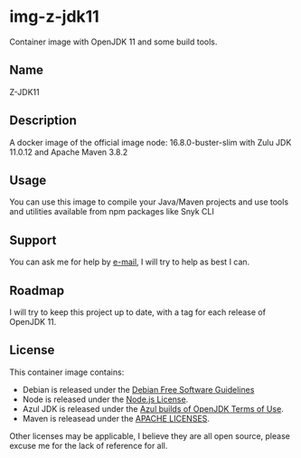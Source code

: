 # img-z-jdk11
Container image with OpenJDK 11 and some build tools.

## Name
Z-JDK11

## Description
A docker image of the official image node: 16.8.0-buster-slim with Zulu JDK 11.0.12 and Apache Maven 3.8.2

## Usage
You can use this image to compile your Java/Maven projects and use tools and utilities available from npm packages like Snyk CLI

## Support
You can ask me for help by [e-mail](mailto:fabio@fkmatsuda.dev), I will try to help as best I can.

## Roadmap
I will try to keep this project up to date, with a tag for each release of OpenJDK 11.

## License
This container image contains:
* Debian is released under the [Debian Free Software Guidelines](./licenses/debian)
* Node is released under the [Node.js License](./licenses/nodejs).
* Azul JDK is released under the [Azul builds of OpenJDK Terms of Use](./licenses/azul.md).
* Maven is releasead under the [APACHE LICENSES](./licenses/apache.md).

Other licenses may be applicable, I believe they are all open source, please excuse me for the lack of reference for all.
